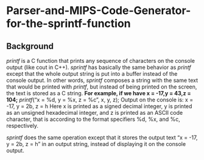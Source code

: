 # Parser-and-MIPS-Code-Generator-for-the-sprintf-function

## Background
*printf* is a C function that prints any sequence of characters on the console output (like cout in C++). 
*sprintf* has basically the same behavior as *printf* except that the whole output string is put into a buffer instead of the console output. 
In other words, *sprintf* composes a string with the same text that would be printed with *printf*, but instead of being printed on the screen, the text is stored as a C string.
**For example, if we have x = -17,y = 43,z = 104;** 
*printf*(“x = %d, y = %x, z = %c”, x, y, z); Output on the console is: x = -17, y = 2b, z = h Here x is printed as a signed decimal integer, y is printed as an unsigned hexadecimal integer, and z is printed as an ASCII code character, that is according to the format specifiers %d, %x, and %c, respectively. 

*sprintf* does the same operation except that it stores the output text “x = -17, y = 2b, z = h” in an output string, instead of displaying it on the console output.
